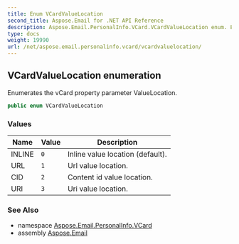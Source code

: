 ```yaml
---
title: Enum VCardValueLocation
second_title: Aspose.Email for .NET API Reference
description: Aspose.Email.PersonalInfo.VCard.VCardValueLocation enum. Enumerates the vCard property parameter ValueLocation
type: docs
weight: 19990
url: /net/aspose.email.personalinfo.vcard/vcardvaluelocation/
---
```

## VCardValueLocation enumeration

Enumerates the vCard property parameter ValueLocation.

```csharp
public enum VCardValueLocation
```

### Values

| Name | Value | Description |
| --- | --- | --- |
| INLINE | `0` | Inline value location (default). |
| URL | `1` | Url value location. |
| CID | `2` | Content id value location. |
| URI | `3` | Uri value location. |

### See Also

* namespace [Aspose.Email.PersonalInfo.VCard](../../aspose.email.personalinfo.vcard/)
* assembly [Aspose.Email](../../)


